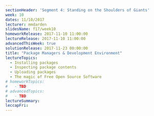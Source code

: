 ```yaml
---
sectionHeader: 'Segment 4: Standing on the Shoulders of Giants'
week: 10
dates: 11/10/2017
lecturer: mmdarden
slidesName: f17/week10
homeworkRelease: 2017-11-10 11:00:00
lectureRelease: 2017-11-10 11:00:00
advancedThisWeek: true
solutionRelease: 2017-11-23 00:00:00
title: "Package Managers & Development Environment"
lectureTopics:
  - Installing packages
  - Inspecting package contents
  - Uploading packages
  - The magic of Free Open Source Software
# homeworkTopics:
#   - TBD
# advancedTopics:
#   - TBD
lectureSummary:
leccapFri:
---
```

